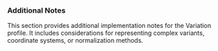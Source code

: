 ### Additional Notes
This section provides additional implementation notes for the Variation profile. It includes considerations for representing complex variants, coordinate systems, or normalization methods.